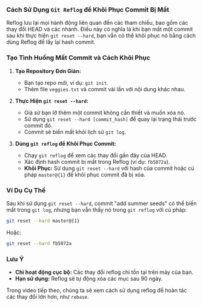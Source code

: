 ### Cách Sử Dụng `Git Reflog` để Khôi Phục Commit Bị Mất

Reflog lưu lại mọi hành động liên quan đến các tham chiếu, bao gồm các thay đổi HEAD và các nhánh. Điều này có nghĩa là khi bạn mất một commit sau khi thực hiện `git reset --hard`, bạn vẫn có thể khôi phục nó bằng cách dùng Reflog để lấy lại hash commit.

### Tạo Tình Huống Mất Commit và Cách Khôi Phục
1. **Tạo Repository Đơn Giản:**
   - Bạn tạo repo mới, ví dụ: `git init`.
   - Thêm file `veggies.txt` và commit vài lần với nội dung khác nhau.
   
2. **Thực Hiện `git reset --hard`:**
   - Giả sử bạn lỡ thêm một commit không cần thiết và muốn xóa nó.
   - Sử dụng `git reset --hard [commit_hash]` để quay lại trạng thái trước commit đó.
   - Commit sẽ biến mất khỏi lịch sử `git log`.

3. **Dùng `git reflog` để Khôi Phục Commit:**
   - Chạy `git reflog` để xem các thay đổi gần đây của HEAD.
   - Xác định hash commit bị mất trong Reflog (ví dụ: `fb5072a`).
   - **Khôi Phục:** Sử dụng `git reset --hard` với hash của commit hoặc cú pháp `master@{1}` để khôi phục commit đã bị xóa.

### Ví Dụ Cụ Thể
Sau khi sử dụng `git reset --hard`, commit "add summer seeds" có thể biến mất trong `git log`, nhưng bạn vẫn thấy nó trong `git reflog` với cú pháp:
```sh
git reset --hard master@{1}
```
Hoặc:
```sh
git reset --hard fb5072a
```

### Lưu Ý
- **Chỉ hoạt động cục bộ:** Các thay đổi reflog chỉ tồn tại trên máy của bạn.
- **Hạn sử dụng:** Reflog sẽ tự động xóa các mục sau 90 ngày.

Trong video tiếp theo, chúng ta sẽ xem cách sử dụng reflog để hoàn tác các thay đổi lớn hơn, như `rebase`.
